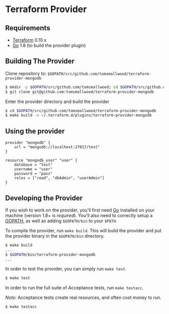 Terraform Provider
==================

Requirements
------------

-	[Terraform](https://www.terraform.io/downloads.html) 0.10.x
-	[Go](https://golang.org/doc/install) 1.8 (to build the provider plugin)

Building The Provider
---------------------

Clone repository to: `$GOPATH/src/github.com/tomsmallwood/terraform-provider-mongodb`

```sh
$ mkdir -p $GOPATH/src/github.com/tomsmallwood; cd $GOPATH/src/github.com/tomsmallwood
$ git clone git@github.com:tomsmallwood/terraform-provider-mongodb
```

Enter the provider directory and build the provider

```sh
$ cd $GOPATH/src/github.com/tomsmallwood/terraform-provider-mongodb
$ make build -o ~/.terraform.d/plugins/terraform-provider-mongodb
```

Using the provider
----------------------

```
provider "mongodb" {
    url = "mongodb://localhost:27017/test"
}

resource "mongodb_user" "user" {
    database = "test"
    username = "user"
    password = "pass"
    roles = ["read", "dbAdmin", "userAdmin"]
}
```

Developing the Provider
---------------------------

If you wish to work on the provider, you'll first need [Go](http://www.golang.org) installed on your machine (version 1.8+ is *required*). You'll also need to correctly setup a [GOPATH](http://golang.org/doc/code.html#GOPATH), as well as adding `$GOPATH/bin` to your `$PATH`.

To compile the provider, run `make build`. This will build the provider and put the provider binary in the `$GOPATH/bin` directory.

```sh
$ make build
...
$ $GOPATH/bin/terraform-provider-mongodb
...
```

In order to test the provider, you can simply run `make test`.

```sh
$ make test
```

In order to run the full suite of Acceptance tests, run `make testacc`.

*Note:* Acceptance tests create real resources, and often cost money to run.

```sh
$ make testacc
```
